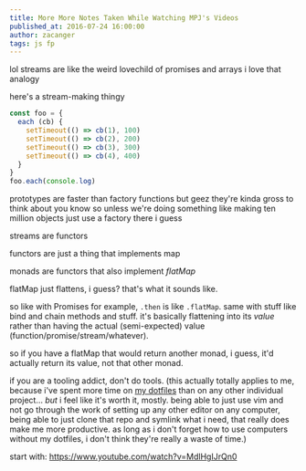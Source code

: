 ```yaml
---
title: More More Notes Taken While Watching MPJ's Videos
published_at: 2016-07-24 16:00:00
author: zacanger
tags: js fp
---
```


lol streams are like the weird lovechild of promises and arrays i love that
analogy

here's a stream-making thingy

```javascript
const foo = {
  each (cb) {
    setTimeout(() => cb(1), 100)
    setTimeout(() => cb(2), 200)
    setTimeout(() => cb(3), 300)
    setTimeout(() => cb(4), 400)
  }
}
foo.each(console.log)
```

prototypes are faster than factory functions but geez they're
kinda gross to think about you know so unless we're doing something
like making ten million objects just use a factory there i guess

streams are functors

functors are just a thing that implements map

monads are functors that also implement _flatMap_

flatMap just flattens, i guess? that's what it sounds like.

so like with Promises for example, `.then` is like `.flatMap`.
same with stuff like bind and chain methods and stuff. it's basically
flattening into its _value_ rather than having the actual (semi-expected)
value (function/promise/stream/whatever).

so if you have a flatMap that would return another monad, i guess,
it'd actually return its value, not that other monad.

if you are a tooling addict, don't do tools. (this actually totally applies to
me, because i've spent more time on [my dotfiles](https://github.com/zacanger/z.git)
than on any other individual project... _but_ i feel like it's worth it, mostly.
being able to just use vim and not go through the work of setting up any other
editor on any computer, being able to just clone that repo and symlink what i need,
that really does make me more productive. as long as i don't forget how to use
computers without my dotfiles, i don't think they're really a waste of time.)

start with: https://www.youtube.com/watch?v=MdlHgIJrQn0
